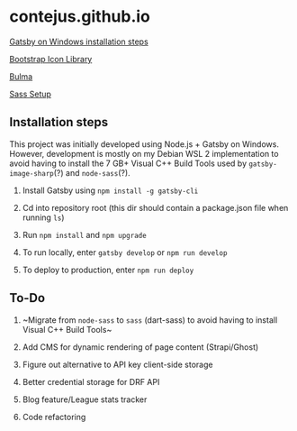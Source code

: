 # contejus.github.io

[Gatsby on Windows installation steps](https://www.gatsbyjs.org/docs/gatsby-on-windows/)

[Bootstrap Icon Library](https://icons.getbootstrap.com/)

[Bulma](https://bulma.io/)

[Sass Setup](https://sass-lang.com/install)

## Installation steps

This project was initially developed using Node.js + Gatsby on Windows. However, development is mostly on my Debian WSL 2 implementation to avoid having to install the 7 GB+ Visual C++ Build Tools used by `gatsby-image-sharp`(?) and `node-sass`(?). 

1. Install Gatsby using `npm install -g gatsby-cli`

2. Cd into repository root (this dir should contain a package.json file when running `ls`)

3. Run `npm install` and `npm upgrade`

4. To run locally, enter `gatsby develop` or `npm run develop`

5. To deploy to production, enter `npm run deploy`

## To-Do

1. ~Migrate from `node-sass` to `sass` (dart-sass) to avoid having to install Visual C++ Build Tools~

2. Add CMS for dynamic rendering of page content (Strapi/Ghost)

3. Figure out alternative to API key client-side storage

4. Better credential storage for DRF API

5. Blog feature/League stats tracker

6. Code refactoring
